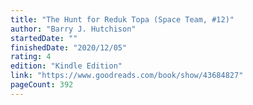 ```yaml
---
title: "The Hunt for Reduk Topa (Space Team, #12)"
author: "Barry J. Hutchison"
startedDate: ""
finishedDate: "2020/12/05"
rating: 4
edition: "Kindle Edition"
link: "https://www.goodreads.com/book/show/43684827"
pageCount: 392
---
```



